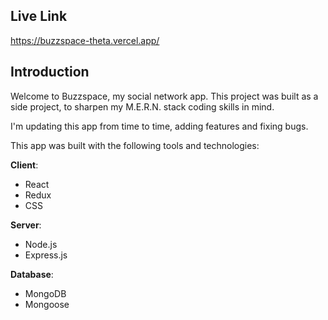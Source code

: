 
## Live Link 
https://buzzspace-theta.vercel.app/
## Introduction

Welcome to Buzzspace, my social network app.
This project was built as a side project, to sharpen my M.E.R.N. stack coding skills in mind.

I'm updating this app from time to time, adding features and fixing bugs.

This app was built with the following tools and technologies:

**Client**:

- React
- Redux
- CSS

**Server**:

- Node.js
- Express.js

**Database**:

- MongoDB
- Mongoose




 
